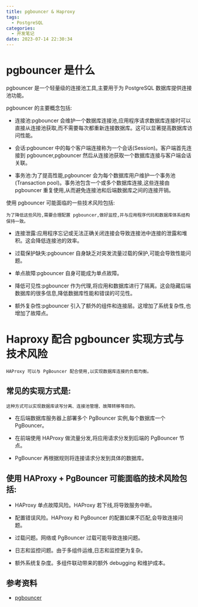 ```yaml
---
title: pgbouncer & Haproxy
tags:
  - PostgreSQL
categories:
  - 开发笔记 
date: 2023-07-14 22:30:34
---
```

# pgbouncer 是什么
pgbouncer 是一个轻量级的连接池工具,主要用于为 PostgreSQL 数据库提供连接池功能。

pgbouncer 的主要概念包括:

- 连接池:pgbouncer 会维护一个数据库连接池,应用程序请求数据库连接时可以直接从连接池获取,而不需要每次都重新连接数据库。这可以显著提高数据库访问性能。

- 会话:pgbouncer 中的每个客户端连接称为一个会话(Session)。客户端首先连接到 pgbouncer,pgbouncer 然后从连接池获取一个数据库连接与客户端会话关联。 

- 事务池:为了提高性能,pgbouncer 会为每个数据库用户维护一个事务池(Transaction pool)。事务池包含一个或多个数据库连接,这些连接由 pgbouncer 重复使用,从而避免连接池和后端数据库之间的连接开销。

使用 pgbouncer 可能面临的一些技术风险包括:

`为了降低这些风险,需要合理配置 pgbouncer,做好监控,并与应用程序代码和数据库体系结构保持一致。`

- 连接泄露:应用程序忘记或无法正确关闭连接会导致连接池中连接的泄露和堆积。这会降低连接池的效率。

- 过载保护缺失:pgbouncer 自身缺乏对突发流量过载的保护,可能会导致性能问题。

- 单点故障:pgbouncer 自身可能成为单点故障。

- 降低可见性:pgbouncer 作为代理,将应用和数据库进行了隔离。这会隐藏后端数据库的很多信息,降低数据库性能和错误的可见性。

- 额外复杂性:pgbouncer 引入了额外的组件和连接层。这增加了系统复杂性,也增加了故障点。



# Haproxy 配合 pgbouncer 实现方式与技术风险

`HAProxy 可以与 PgBouncer 配合使用,以实现数据库连接的负载均衡。`

## 常见的实现方式是:
`这种方式可以实现数据库读写分离、连接池管理、故障转移等目的。`
- 在后端数据库服务器上部署多个 PgBouncer 实例,每个数据库一个 PgBouncer。

- 在前端使用 HAProxy 做流量分发,将应用请求分发到后端的 PgBouncer 节点。

- PgBouncer 再根据规则将连接请求分发到具体的数据库。



## 使用 HAProxy + PgBouncer 可能面临的技术风险包括:

- HAProxy 单点故障风险。HAProxy 若下线,将导致服务中断。

- 配置错误风险。HAProxy 和 PgBouncer 的配置如果不匹配,会导致连接问题。

- 过载问题。网络或 PgBouncer 过载可能导致连接问题。

- 日志和监控问题。由于多组件运维,日志和监控更为复杂。

- 额外系统复杂度。多组件联动带来的额外 debugging 和维护成本。


## 参考资料
- [pgbouncer](https://github.com/pgbouncer/pgbouncer)